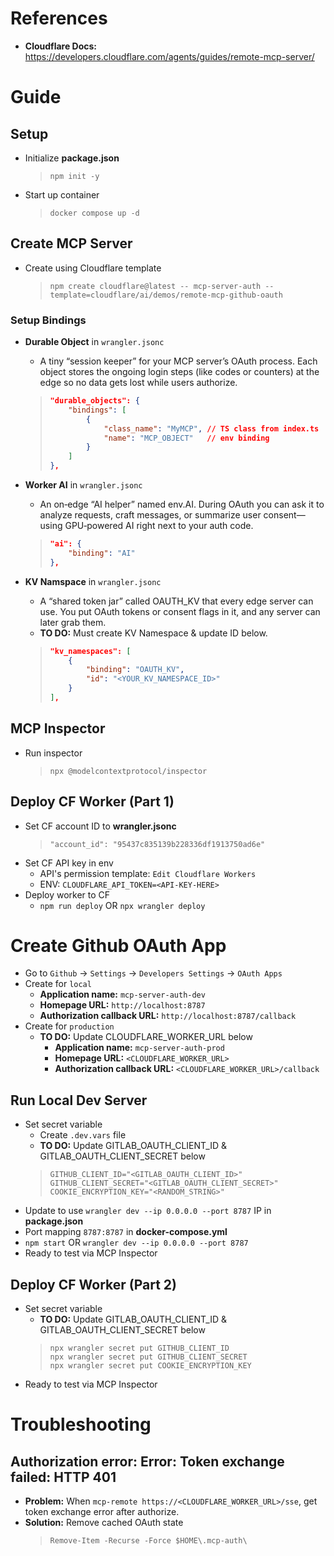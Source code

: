 # References
- **Cloudflare Docs:** https://developers.cloudflare.com/agents/guides/remote-mcp-server/

# Guide
## Setup
- Initialize **package.json**
    > `npm init -y`
- Start up container
    > `docker compose up -d`

## Create MCP Server
- Create using Cloudflare template
    > `npm create cloudflare@latest -- mcp-server-auth --template=cloudflare/ai/demos/remote-mcp-github-oauth`

### Setup Bindings
- **Durable Object** in `wrangler.jsonc`
    - A tiny “session keeper” for your MCP server’s OAuth process. Each object stores the ongoing login steps (like codes or counters) at the edge so no data gets lost while users authorize.
    > ```json
    > "durable_objects": {
    >     "bindings": [
    >         {
    >             "class_name": "MyMCP", // TS class from index.ts
    >             "name": "MCP_OBJECT"   // env binding
    >         }
    >     ]
    > },
    > ```

- **Worker AI** in `wrangler.jsonc`
    - An on‑edge “AI helper” named env.AI. During OAuth you can ask it to analyze requests, craft messages, or summarize user consent—using GPU‑powered AI right next to your auth code.
    > ```json
    > "ai": {
    >     "binding": "AI"
    > },
    > ```

- **KV Namspace** in `wrangler.jsonc`
    - A “shared token jar” called OAUTH_KV that every edge server can use. You put OAuth tokens or consent flags in it, and any server can later grab them.
    - **TO DO:** Must create KV Namespace & update ID below.
    > ```json
    > "kv_namespaces": [
    >     {
    >         "binding": "OAUTH_KV",
    >         "id": "<YOUR_KV_NAMESPACE_ID>"
    >     }
    > ],
    > ```

## MCP Inspector
- Run inspector
    > `npx @modelcontextprotocol/inspector`

## Deploy CF Worker (Part 1)
- Set CF account ID to **wrangler.jsonc**
    > `"account_id": "95437c835139b228336df1913750ad6e"`
- Set CF API key in env
    - API's permission template: `Edit Cloudflare Workers`
    - ENV: `CLOUDFLARE_API_TOKEN=<API-KEY-HERE>`
- Deploy worker to CF
    - `npm run deploy` OR `npx wrangler deploy`

# Create Github OAuth App
- Go to `Github` -> `Settings` -> `Developers Settings` -> `OAuth Apps`
- Create for `local`
    - **Application name:** `mcp-server-auth-dev`
    - **Homepage URL:** `http://localhost:8787`
    - **Authorization callback URL:** `http://localhost:8787/callback`
- Create for `production`
    - **TO DO:** Update CLOUDFLARE_WORKER_URL below
        - **Application name:** `mcp-server-auth-prod`
        - **Homepage URL:** `<CLOUDFLARE_WORKER_URL>`
        - **Authorization callback URL:** `<CLOUDFLARE_WORKER_URL>/callback`

## Run Local Dev Server
- Set secret variable
    - Create `.dev.vars` file
    - **TO DO:** Update GITLAB_OAUTH_CLIENT_ID & GITLAB_OAUTH_CLIENT_SECRET below
    > ```properties
    > GITHUB_CLIENT_ID="<GITLAB_OAUTH_CLIENT_ID>"
    > GITHUB_CLIENT_SECRET="<GITLAB_OAUTH_CLIENT_SECRET>"
    > COOKIE_ENCRYPTION_KEY="<RANDOM_STRING>"
    > ```
- Update to use `wrangler dev --ip 0.0.0.0 --port 8787` IP in **package.json**
- Port mapping `8787:8787` in **docker-compose.yml**
- `npm start` OR `wrangler dev --ip 0.0.0.0 --port 8787`
- Ready to test via MCP Inspector

## Deploy CF Worker (Part 2)
- Set secret variable
    - **TO DO:** Update GITLAB_OAUTH_CLIENT_ID & GITLAB_OAUTH_CLIENT_SECRET below
    > ```
    > npx wrangler secret put GITHUB_CLIENT_ID
    > npx wrangler secret put GITHUB_CLIENT_SECRET
    > npx wrangler secret put COOKIE_ENCRYPTION_KEY
    > ```
- Ready to test via MCP Inspector

# Troubleshooting
## Authorization error: Error: Token exchange failed: HTTP 401
- **Problem:** When `mcp-remote https://<CLOUDFLARE_WORKER_URL>/sse`, get token exchange error after authorize.
- **Solution:** Remove cached OAuth state
    > `Remove-Item -Recurse -Force $HOME\.mcp-auth\`